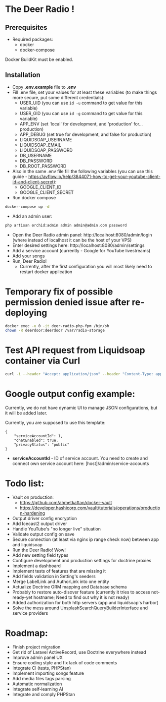 # The Deer Radio !

## Prerequisites

* Required packages:
  * docker 
  * docker-compose

Docker BuildKit must be enabled.

## Installation

* Copy **.env.example** file to **.env**
* Fill .env file, set your values for at least these variables (to make things more secure, put some different credentials):
  * USER_UID (you can use `id -u` command to get value for this variable)
  * USER_GID (you can use `id -g` command to get value for this variable)
  * APP_ENV (set 'local' for development, and 'production' for... production)
  * APP_DEBUG (set true for development, and false for production)
  * LIQUIDSOAP_USERNAME
  * LIQUIDSOAP_EMAIL
  * LIQUIDSOAP_PASSWORD
  * DB_USERNAME
  * DB_PASSWORD
  * DB_ROOT_PASSWORD
* Also in the same .env file fill the following variables (you can use this guide - https://avflow.io/help/3844071-how-to-get-your-youtube-client-id-and-client-secret):
  * GOOGLE_CLIENT_ID
  * GOOGLE_CLIENT_SECRET
* Run docker compose
```bash
docker-compose up -d
```
* Add an admin user:
```bash
php artisan orchid:admin admin admin@admin.com password
```
* Open the Deer Radio admin panel: http://localhost:8080/admin/login (where instead of localhost it can be the host of your VPS)
* Enter desired settings here: http://localhost:8080/admin/settings
* Add a service account (currently - Google for YouTube livestreams)
* Add your songs
* Run, Deer Radio!
    * Currently, after the first configuration you will most likely need to restart docker application

# Temporary fix of possible permission denied issue after re-deploying

```bash
docker exec -u 0 -it deer-radio-php-fpm /bin/sh
chown -R deerdoor:deerdoor /var/radio-storage
```

# Test API request from Liquidsoap container via Curl

```bash
curl -i --header "Accept: application/json" --header "Content-Type: application/json" --header "Authorization: Bearer `cat /var/radio-storage/apiToken.bin`" http://deer-radio-nginx/api/internal/settings
```

# Google output config example:

Currently, we do not have dynamic UI to manage JSON configurations, but it will be added later.

Currently, you are supposed to use this template:
```json5
{
    "serviceAccountId": 1,
    "chatEnabled": true,
    "privacyStatus": "public"
}
```

* **serviceAccountId** - ID of service account. You need to create and connect own service account here: [host]/admin/service-accounts

# Todo list:
- Vault on production:
  - https://github.com/ahmetkaftan/docker-vault
  - https://developer.hashicorp.com/vault/tutorials/operations/production-hardening
- Output driver config encryption
- Add Icecast2 output driver
- Handle YouTube's "no longer live" situation
- Validate output config on save
- Secure connection (at least via nginx ip range check now) between app and liquidsoap
- Run the Deer Radio! Wow!
- Add new setting field types
- Configure development and production settings for doctrine proxies
- Implement a dashboard
- Implement tests of features that are missing it
- Add fields validation in Setting's seeders
- Merge LabelLink and AuthorLink into one entity
- Actualize Doctrine ORM mapping and Database schema
- Probably to restore auto-disover feature (currently it tries to access not-ready-yet hostname; Need to find out why it is not ready)
- Added authorization for both http servers (app and liquidsoap's harbor)
- Solve the mess around UnsplashSearchQueryBuilderInterface and service providers

# Roadmap:
- Finish project migration
- Get rid of Laravel ActiveRecord, use Doctrine everywhere instead
- Improve admin panel UX
- Ensure coding style and fix lack of code comments
- Integrate CI (tests, PHPStan)
- Implement importing songs feature
- Add media files tags parsing
- Automatic normalization
- Integrate self-learning AI
- Integrate and comply PHPStan
